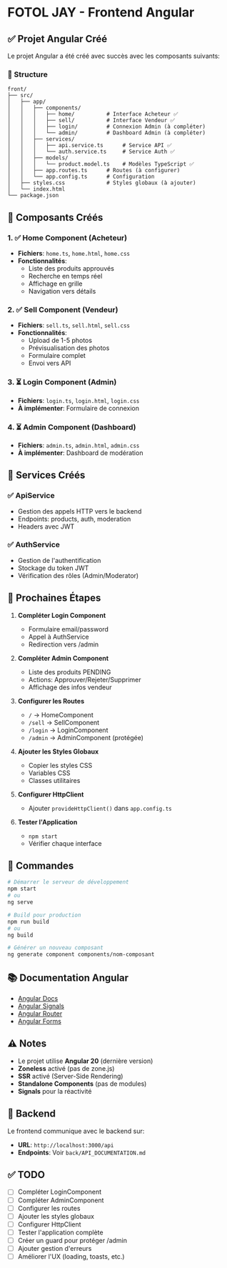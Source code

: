 # FOTOL JAY - Frontend Angular

## ✅ Projet Angular Créé

Le projet Angular a été créé avec succès avec les composants suivants:

### 📁 Structure

```
front/
├── src/
│   ├── app/
│   │   ├── components/
│   │   │   ├── home/          # Interface Acheteur ✅
│   │   │   ├── sell/          # Interface Vendeur ✅
│   │   │   ├── login/         # Connexion Admin (à compléter)
│   │   │   └── admin/         # Dashboard Admin (à compléter)
│   │   ├── services/
│   │   │   ├── api.service.ts      # Service API ✅
│   │   │   └── auth.service.ts     # Service Auth ✅
│   │   ├── models/
│   │   │   └── product.model.ts    # Modèles TypeScript ✅
│   │   ├── app.routes.ts      # Routes (à configurer)
│   │   └── app.config.ts      # Configuration
│   ├── styles.css             # Styles globaux (à ajouter)
│   └── index.html
└── package.json
```

## 🎯 Composants Créés

### 1. ✅ Home Component (Acheteur)
- **Fichiers**: `home.ts`, `home.html`, `home.css`
- **Fonctionnalités**:
  - Liste des produits approuvés
  - Recherche en temps réel
  - Affichage en grille
  - Navigation vers détails

### 2. ✅ Sell Component (Vendeur)
- **Fichiers**: `sell.ts`, `sell.html`, `sell.css`
- **Fonctionnalités**:
  - Upload de 1-5 photos
  - Prévisualisation des photos
  - Formulaire complet
  - Envoi vers API

### 3. ⏳ Login Component (Admin)
- **Fichiers**: `login.ts`, `login.html`, `login.css`
- **À implémenter**: Formulaire de connexion

### 4. ⏳ Admin Component (Dashboard)
- **Fichiers**: `admin.ts`, `admin.html`, `admin.css`
- **À implémenter**: Dashboard de modération

## 🔧 Services Créés

### ✅ ApiService
- Gestion des appels HTTP vers le backend
- Endpoints: products, auth, moderation
- Headers avec JWT

### ✅ AuthService  
- Gestion de l'authentification
- Stockage du token JWT
- Vérification des rôles (Admin/Moderator)

## 📝 Prochaines Étapes

1. **Compléter Login Component**
   - Formulaire email/password
   - Appel à AuthService
   - Redirection vers /admin

2. **Compléter Admin Component**
   - Liste des produits PENDING
   - Actions: Approuver/Rejeter/Supprimer
   - Affichage des infos vendeur

3. **Configurer les Routes**
   - `/` → HomeComponent
   - `/sell` → SellComponent
   - `/login` → LoginComponent
   - `/admin` → AdminComponent (protégée)

4. **Ajouter les Styles Globaux**
   - Copier les styles CSS
   - Variables CSS
   - Classes utilitaires

5. **Configurer HttpClient**
   - Ajouter `provideHttpClient()` dans `app.config.ts`

6. **Tester l'Application**
   - `npm start`
   - Vérifier chaque interface

## 🚀 Commandes

```bash
# Démarrer le serveur de développement
npm start
# ou
ng serve

# Build pour production
npm run build
# ou
ng build

# Générer un nouveau composant
ng generate component components/nom-composant
```

## 📚 Documentation Angular

- [Angular Docs](https://angular.dev)
- [Angular Signals](https://angular.dev/guide/signals)
- [Angular Router](https://angular.dev/guide/routing)
- [Angular Forms](https://angular.dev/guide/forms)

## ⚠️ Notes

- Le projet utilise **Angular 20** (dernière version)
- **Zoneless** activé (pas de zone.js)
- **SSR** activé (Server-Side Rendering)
- **Standalone Components** (pas de modules)
- **Signals** pour la réactivité

## 🔗 Backend

Le frontend communique avec le backend sur:
- **URL**: `http://localhost:3000/api`
- **Endpoints**: Voir `back/API_DOCUMENTATION.md`

## ✅ TODO

- [ ] Compléter LoginComponent
- [ ] Compléter AdminComponent  
- [ ] Configurer les routes
- [ ] Ajouter les styles globaux
- [ ] Configurer HttpClient
- [ ] Tester l'application complète
- [ ] Créer un guard pour protéger /admin
- [ ] Ajouter gestion d'erreurs
- [ ] Améliorer l'UX (loading, toasts, etc.)
